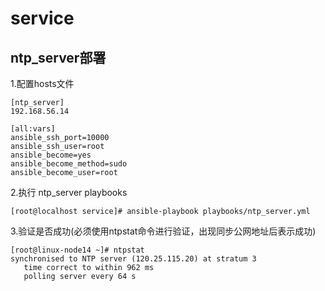 # service

## ntp_server部署
1.配置hosts文件
```
[ntp_server]
192.168.56.14

[all:vars]
ansible_ssh_port=10000
ansible_ssh_user=root
ansible_become=yes
ansible_become_method=sudo
ansible_become_user=root
```
2.执行 ntp_server playbooks
```
[root@localhost service]# ansible-playbook playbooks/ntp_server.yml  
```
3.验证是否成功(必须使用ntpstat命令进行验证，出现同步公网地址后表示成功)
```
[root@linux-node14 ~]# ntpstat   
synchronised to NTP server (120.25.115.20) at stratum 3 
   time correct to within 962 ms
   polling server every 64 s
```
